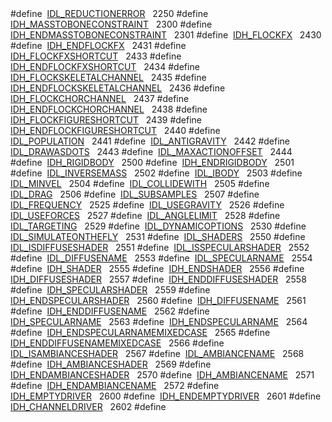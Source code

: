 <tr>
<td class="memItemLeft" style="text-align: right;" data-nowrap="" data-valign="top">#define </td>
<td class="memItemRight" data-valign="bottom"><a href="Label_8h.md#4ea02daaeab0b17fd55d916dd67b3978" class="el">IDL_REDUCTIONERROR</a>   2250</td>
</tr>
<tr>
<td class="memItemLeft" style="text-align: right;" data-nowrap="" data-valign="top">#define </td>
<td class="memItemRight" data-valign="bottom"><a href="Label_8h.md#c7dd94604f6d3521de369739fc509e16" class="el">IDH_MASSTOBONECONSTRAINT</a>   2300</td>
</tr>
<tr>
<td class="memItemLeft" style="text-align: right;" data-nowrap="" data-valign="top">#define </td>
<td class="memItemRight" data-valign="bottom"><a href="Label_8h.md#ee6c32f16283a605625e1faa947ab686" class="el">IDH_ENDMASSTOBONECONSTRAINT</a>   2301</td>
</tr>
<tr>
<td class="memItemLeft" style="text-align: right;" data-nowrap="" data-valign="top">#define </td>
<td class="memItemRight" data-valign="bottom"><a href="Label_8h.md#1c771bd172f9ba900606f9ef24412f73" class="el">IDH_FLOCKFX</a>   2430</td>
</tr>
<tr>
<td class="memItemLeft" style="text-align: right;" data-nowrap="" data-valign="top">#define </td>
<td class="memItemRight" data-valign="bottom"><a href="Label_8h.md#8f19a5ebd0cf6d1b88d304091d7b50db" class="el">IDH_ENDFLOCKFX</a>   2431</td>
</tr>
<tr>
<td class="memItemLeft" style="text-align: right;" data-nowrap="" data-valign="top">#define </td>
<td class="memItemRight" data-valign="bottom"><a href="Label_8h.md#2cc62b61a72aff580e872550ec1d6a38" class="el">IDH_FLOCKFXSHORTCUT</a>   2433</td>
</tr>
<tr>
<td class="memItemLeft" style="text-align: right;" data-nowrap="" data-valign="top">#define </td>
<td class="memItemRight" data-valign="bottom"><a href="Label_8h.md#35db73f772cef53624149fa5dce425db" class="el">IDH_ENDFLOCKFXSHORTCUT</a>   2434</td>
</tr>
<tr>
<td class="memItemLeft" style="text-align: right;" data-nowrap="" data-valign="top">#define </td>
<td class="memItemRight" data-valign="bottom"><a href="Label_8h.md#7dc0401a78ad54af0fc37296d9f8747f" class="el">IDH_FLOCKSKELETALCHANNEL</a>   2435</td>
</tr>
<tr>
<td class="memItemLeft" style="text-align: right;" data-nowrap="" data-valign="top">#define </td>
<td class="memItemRight" data-valign="bottom"><a href="Label_8h.md#36b707d170d111a06539b1cd1ccb4363" class="el">IDH_ENDFLOCKSKELETALCHANNEL</a>   2436</td>
</tr>
<tr>
<td class="memItemLeft" style="text-align: right;" data-nowrap="" data-valign="top">#define </td>
<td class="memItemRight" data-valign="bottom"><a href="Label_8h.md#3b2aee0ffdd5ea303e7c4281d8f195ea" class="el">IDH_FLOCKCHORCHANNEL</a>   2437</td>
</tr>
<tr>
<td class="memItemLeft" style="text-align: right;" data-nowrap="" data-valign="top">#define </td>
<td class="memItemRight" data-valign="bottom"><a href="Label_8h.md#b53b755183fa2371d7b7f1c6ef15ae62" class="el">IDH_ENDFLOCKCHORCHANNEL</a>   2438</td>
</tr>
<tr>
<td class="memItemLeft" style="text-align: right;" data-nowrap="" data-valign="top">#define </td>
<td class="memItemRight" data-valign="bottom"><a href="Label_8h.md#c4cdd005a211173765a1b11372f880b9" class="el">IDH_FLOCKFIGURESHORTCUT</a>   2439</td>
</tr>
<tr>
<td class="memItemLeft" style="text-align: right;" data-nowrap="" data-valign="top">#define </td>
<td class="memItemRight" data-valign="bottom"><a href="Label_8h.md#f15e114b409522c6f6194d9da3d87f05" class="el">IDH_ENDFLOCKFIGURESHORTCUT</a>   2440</td>
</tr>
<tr>
<td class="memItemLeft" style="text-align: right;" data-nowrap="" data-valign="top">#define </td>
<td class="memItemRight" data-valign="bottom"><a href="Label_8h.md#b13edeac94b9273e7b53849912dc5230" class="el">IDL_POPULATION</a>   2441</td>
</tr>
<tr>
<td class="memItemLeft" style="text-align: right;" data-nowrap="" data-valign="top">#define </td>
<td class="memItemRight" data-valign="bottom"><a href="Label_8h.md#5fa6e29567a3b3246bdbfc28ebe1445c" class="el">IDL_ANTIGRAVITY</a>   2442</td>
</tr>
<tr>
<td class="memItemLeft" style="text-align: right;" data-nowrap="" data-valign="top">#define </td>
<td class="memItemRight" data-valign="bottom"><a href="Label_8h.md#2446aabdb751860f9bec99e4f7b86ffb" class="el">IDL_DRAWASDOTS</a>   2443</td>
</tr>
<tr>
<td class="memItemLeft" style="text-align: right;" data-nowrap="" data-valign="top">#define </td>
<td class="memItemRight" data-valign="bottom"><a href="Label_8h.md#e338b4184325812d1f93ad566cdfd58a" class="el">IDL_MAXACTIONOFFSET</a>   2444</td>
</tr>
<tr>
<td class="memItemLeft" style="text-align: right;" data-nowrap="" data-valign="top">#define </td>
<td class="memItemRight" data-valign="bottom"><a href="Label_8h.md#75772053f41153ee9d63fe3fb01c17aa" class="el">IDH_RIGIDBODY</a>   2500</td>
</tr>
<tr>
<td class="memItemLeft" style="text-align: right;" data-nowrap="" data-valign="top">#define </td>
<td class="memItemRight" data-valign="bottom"><a href="Label_8h.md#b294856abafa806a4c57a8a788ea2324" class="el">IDH_ENDRIGIDBODY</a>   2501</td>
</tr>
<tr>
<td class="memItemLeft" style="text-align: right;" data-nowrap="" data-valign="top">#define </td>
<td class="memItemRight" data-valign="bottom"><a href="Label_8h.md#c024189910c0c73756ce94015f9af16d" class="el">IDL_INVERSEMASS</a>   2502</td>
</tr>
<tr>
<td class="memItemLeft" style="text-align: right;" data-nowrap="" data-valign="top">#define </td>
<td class="memItemRight" data-valign="bottom"><a href="Label_8h.md#209000121f34f4301dee6ea074ace1e0" class="el">IDL_IBODY</a>   2503</td>
</tr>
<tr>
<td class="memItemLeft" style="text-align: right;" data-nowrap="" data-valign="top">#define </td>
<td class="memItemRight" data-valign="bottom"><a href="Label_8h.md#5883b4b883ef01a4f391e678ba528287" class="el">IDL_MINVEL</a>   2504</td>
</tr>
<tr>
<td class="memItemLeft" style="text-align: right;" data-nowrap="" data-valign="top">#define </td>
<td class="memItemRight" data-valign="bottom"><a href="Label_8h.md#50e1193cd3739f772865155968299d91" class="el">IDL_COLLIDEWITH</a>   2505</td>
</tr>
<tr>
<td class="memItemLeft" style="text-align: right;" data-nowrap="" data-valign="top">#define </td>
<td class="memItemRight" data-valign="bottom"><a href="Label_8h.md#a0113b6392ff9df1b81a31c9dc4f915f" class="el">IDL_DRAG</a>   2506</td>
</tr>
<tr>
<td class="memItemLeft" style="text-align: right;" data-nowrap="" data-valign="top">#define </td>
<td class="memItemRight" data-valign="bottom"><a href="Label_8h.md#b2d243b8b8ce54874204691ff7dff870" class="el">IDL_SUBSAMPLES</a>   2507</td>
</tr>
<tr>
<td class="memItemLeft" style="text-align: right;" data-nowrap="" data-valign="top">#define </td>
<td class="memItemRight" data-valign="bottom"><a href="Label_8h.md#2d5813d2b9868bd29e5e2b2077c49b57" class="el">IDL_FREQUENCY</a>   2525</td>
</tr>
<tr>
<td class="memItemLeft" style="text-align: right;" data-nowrap="" data-valign="top">#define </td>
<td class="memItemRight" data-valign="bottom"><a href="Label_8h.md#df20417f18b283868cfb426267c17ecb" class="el">IDL_USEGRAVITY</a>   2526</td>
</tr>
<tr>
<td class="memItemLeft" style="text-align: right;" data-nowrap="" data-valign="top">#define </td>
<td class="memItemRight" data-valign="bottom"><a href="Label_8h.md#d62444778167fe9410024e1728cc3cfe" class="el">IDL_USEFORCES</a>   2527</td>
</tr>
<tr>
<td class="memItemLeft" style="text-align: right;" data-nowrap="" data-valign="top">#define </td>
<td class="memItemRight" data-valign="bottom"><a href="Label_8h.md#46c02b10bf5b13a8105ec821943adbc0" class="el">IDL_ANGLELIMIT</a>   2528</td>
</tr>
<tr>
<td class="memItemLeft" style="text-align: right;" data-nowrap="" data-valign="top">#define </td>
<td class="memItemRight" data-valign="bottom"><a href="Label_8h.md#636d63855ae4bf1d169a854c1a2dca0f" class="el">IDL_TARGETING</a>   2529</td>
</tr>
<tr>
<td class="memItemLeft" style="text-align: right;" data-nowrap="" data-valign="top">#define </td>
<td class="memItemRight" data-valign="bottom"><a href="Label_8h.md#96f82032b80b950c537a4d37ec76ab64" class="el">IDL_DYNAMICOPTIONS</a>   2530</td>
</tr>
<tr>
<td class="memItemLeft" style="text-align: right;" data-nowrap="" data-valign="top">#define </td>
<td class="memItemRight" data-valign="bottom"><a href="Label_8h.md#b7363b1b1c867062dad718d1d72b692a" class="el">IDL_SIMULATEONTHEFLY</a>   2531</td>
</tr>
<tr>
<td class="memItemLeft" style="text-align: right;" data-nowrap="" data-valign="top">#define </td>
<td class="memItemRight" data-valign="bottom"><a href="Label_8h.md#1c5339f62b9374da6a26139c13faa446" class="el">IDL_SHADERS</a>   2550</td>
</tr>
<tr>
<td class="memItemLeft" style="text-align: right;" data-nowrap="" data-valign="top">#define </td>
<td class="memItemRight" data-valign="bottom"><a href="Label_8h.md#c5d4b0db52f0c8f803a6ef7d4653e0ed" class="el">IDL_ISDIFFUSESHADER</a>   2551</td>
</tr>
<tr>
<td class="memItemLeft" style="text-align: right;" data-nowrap="" data-valign="top">#define </td>
<td class="memItemRight" data-valign="bottom"><a href="Label_8h.md#63238a7c8eb4b235d8c1d35a00e6d33a" class="el">IDL_ISSPECULARSHADER</a>   2552</td>
</tr>
<tr>
<td class="memItemLeft" style="text-align: right;" data-nowrap="" data-valign="top">#define </td>
<td class="memItemRight" data-valign="bottom"><a href="Label_8h.md#c9766da41da933f098341853e85d38d5" class="el">IDL_DIFFUSENAME</a>   2553</td>
</tr>
<tr>
<td class="memItemLeft" style="text-align: right;" data-nowrap="" data-valign="top">#define </td>
<td class="memItemRight" data-valign="bottom"><a href="Label_8h.md#fdeb8ec242101471bdb631f6ed0a833a" class="el">IDL_SPECULARNAME</a>   2554</td>
</tr>
<tr>
<td class="memItemLeft" style="text-align: right;" data-nowrap="" data-valign="top">#define </td>
<td class="memItemRight" data-valign="bottom"><a href="Label_8h.md#35eb7be41a73b1865227abf481b94390" class="el">IDH_SHADER</a>   2555</td>
</tr>
<tr>
<td class="memItemLeft" style="text-align: right;" data-nowrap="" data-valign="top">#define </td>
<td class="memItemRight" data-valign="bottom"><a href="Label_8h.md#aa7e7264778796d3811788c1de363c97" class="el">IDH_ENDSHADER</a>   2556</td>
</tr>
<tr>
<td class="memItemLeft" style="text-align: right;" data-nowrap="" data-valign="top">#define </td>
<td class="memItemRight" data-valign="bottom"><a href="Label_8h.md#582bb073cd321423c3903aeccffe6609" class="el">IDH_DIFFUSESHADER</a>   2557</td>
</tr>
<tr>
<td class="memItemLeft" style="text-align: right;" data-nowrap="" data-valign="top">#define </td>
<td class="memItemRight" data-valign="bottom"><a href="Label_8h.md#4dd8e7c3b7b390f89912dace8d9eb88b" class="el">IDH_ENDDIFFUSESHADER</a>   2558</td>
</tr>
<tr>
<td class="memItemLeft" style="text-align: right;" data-nowrap="" data-valign="top">#define </td>
<td class="memItemRight" data-valign="bottom"><a href="Label_8h.md#1d099f085dfd62b6639d5d2ac257001e" class="el">IDH_SPECULARSHADER</a>   2559</td>
</tr>
<tr>
<td class="memItemLeft" style="text-align: right;" data-nowrap="" data-valign="top">#define </td>
<td class="memItemRight" data-valign="bottom"><a href="Label_8h.md#d8f539a0b951f73c6289ad7ec7b3051f" class="el">IDH_ENDSPECULARSHADER</a>   2560</td>
</tr>
<tr>
<td class="memItemLeft" style="text-align: right;" data-nowrap="" data-valign="top">#define </td>
<td class="memItemRight" data-valign="bottom"><a href="Label_8h.md#cceb0231af01384fffbbef6a567a6112" class="el">IDH_DIFFUSENAME</a>   2561</td>
</tr>
<tr>
<td class="memItemLeft" style="text-align: right;" data-nowrap="" data-valign="top">#define </td>
<td class="memItemRight" data-valign="bottom"><a href="Label_8h.md#4b883d653c4c8a44cc32db386928b7e5" class="el">IDH_ENDDIFFUSENAME</a>   2562</td>
</tr>
<tr>
<td class="memItemLeft" style="text-align: right;" data-nowrap="" data-valign="top">#define </td>
<td class="memItemRight" data-valign="bottom"><a href="Label_8h.md#fbdc199a04bedfd15ae80dd39629bdc6" class="el">IDH_SPECULARNAME</a>   2563</td>
</tr>
<tr>
<td class="memItemLeft" style="text-align: right;" data-nowrap="" data-valign="top">#define </td>
<td class="memItemRight" data-valign="bottom"><a href="Label_8h.md#00af86eb125fa0ad655e3164e694c5e9" class="el">IDH_ENDSPECULARNAME</a>   2564</td>
</tr>
<tr>
<td class="memItemLeft" style="text-align: right;" data-nowrap="" data-valign="top">#define </td>
<td class="memItemRight" data-valign="bottom"><a href="Label_8h.md#26d5cf458217e0ed4b516be364ae4716" class="el">IDH_ENDSPECULARNAMEMIXEDCASE</a>   2565</td>
</tr>
<tr>
<td class="memItemLeft" style="text-align: right;" data-nowrap="" data-valign="top">#define </td>
<td class="memItemRight" data-valign="bottom"><a href="Label_8h.md#8da43e714866dfadbf9b0f6dcc389b58" class="el">IDH_ENDDIFFUSENAMEMIXEDCASE</a>   2566</td>
</tr>
<tr>
<td class="memItemLeft" style="text-align: right;" data-nowrap="" data-valign="top">#define </td>
<td class="memItemRight" data-valign="bottom"><a href="Label_8h.md#c2dc8420b4e33efee98b071153f9da26" class="el">IDL_ISAMBIANCESHADER</a>   2567</td>
</tr>
<tr>
<td class="memItemLeft" style="text-align: right;" data-nowrap="" data-valign="top">#define </td>
<td class="memItemRight" data-valign="bottom"><a href="Label_8h.md#0e8aae27c1a79d5fdd0b2b785a0f6f7b" class="el">IDL_AMBIANCENAME</a>   2568</td>
</tr>
<tr>
<td class="memItemLeft" style="text-align: right;" data-nowrap="" data-valign="top">#define </td>
<td class="memItemRight" data-valign="bottom"><a href="Label_8h.md#b9a17b1634737d3743758321e5a2d316" class="el">IDH_AMBIANCESHADER</a>   2569</td>
</tr>
<tr>
<td class="memItemLeft" style="text-align: right;" data-nowrap="" data-valign="top">#define </td>
<td class="memItemRight" data-valign="bottom"><a href="Label_8h.md#69f75d9310d98f647c1134e3df35941e" class="el">IDH_ENDAMBIANCESHADER</a>   2570</td>
</tr>
<tr>
<td class="memItemLeft" style="text-align: right;" data-nowrap="" data-valign="top">#define </td>
<td class="memItemRight" data-valign="bottom"><a href="Label_8h.md#4108546e1d8f2c124015c285de797469" class="el">IDH_AMBIANCENAME</a>   2571</td>
</tr>
<tr>
<td class="memItemLeft" style="text-align: right;" data-nowrap="" data-valign="top">#define </td>
<td class="memItemRight" data-valign="bottom"><a href="Label_8h.md#83f947c229d1cd8522bd063a40bb2ae6" class="el">IDH_ENDAMBIANCENAME</a>   2572</td>
</tr>
<tr>
<td class="memItemLeft" style="text-align: right;" data-nowrap="" data-valign="top">#define </td>
<td class="memItemRight" data-valign="bottom"><a href="Label_8h.md#0abc42c74f96e76159e3a5911f09ef55" class="el">IDH_EMPTYDRIVER</a>   2600</td>
</tr>
<tr>
<td class="memItemLeft" style="text-align: right;" data-nowrap="" data-valign="top">#define </td>
<td class="memItemRight" data-valign="bottom"><a href="Label_8h.md#1b0f02b6c9ae0315884a38bdf30639d2" class="el">IDH_ENDEMPTYDRIVER</a>   2601</td>
</tr>
<tr>
<td class="memItemLeft" style="text-align: right;" data-nowrap="" data-valign="top">#define </td>
<td class="memItemRight" data-valign="bottom"><a href="Label_8h.md#299ccdccc7ab9326f08eebdee6ed473a" class="el">IDH_CHANNELDRIVER</a>   2602</td>
</tr>
<tr>
<td class="memItemLeft" style="text-align: right;" data-nowrap="" data-valign="top">#define </td>
<td class="memItemRight" data-valign="bottom"><a href="Label_8h.md#dc6f0396185e20d6a5